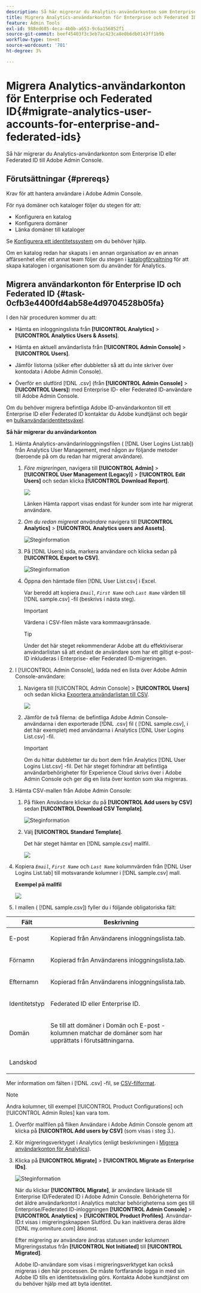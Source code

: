 ```yaml
---
description: Så här migrerar du Analytics-användarkonton som Enterprise ID eller Federated ID till Adobe Admin Console.
title: Migrera Analytics-användarkonton för Enterprise och Federated ID
feature: Admin Tools
exl-id: 988ed685-4eca-4b0b-a653-9c6a156852f1
source-git-commit: beef45403f3c3eb7ac423ca8e0b6db0143ff1b9b
workflow-type: tm+mt
source-wordcount: '701'
ht-degree: 3%

---
```


# Migrera Analytics-användarkonton för Enterprise och Federated ID{#migrate-analytics-user-accounts-for-enterprise-and-federated-ids}

Så här migrerar du Analytics-användarkonton som Enterprise ID eller Federated ID till Adobe Admin Console.

## Förutsättningar {#prereqs}

Krav för att hantera användare i Adobe Admin Console.

För nya domäner och kataloger följer du stegen för att:

* Konfigurera en katalog
* Konfigurera domäner
* Länka domäner till kataloger

Se [Konfigurera ett identitetssystem](https://helpx.adobe.com/enterprise/using/set-up-identity.html) om du behöver hjälp.

Om en katalog redan har skapats i en annan organisation av en annan affärsenhet eller ett annat team följer du stegen i [katalogförvaltning](https://helpx.adobe.com/enterprise/using/set-up-identity.html#Directorytrusting) för att skapa katalogen i organisationen som du använder för Analytics.

## Migrera användarkonton för Enterprise ID och Federated ID {#task-0cfb3e4400fd4ab58e4d9704528b05fa}

I den här proceduren kommer du att:

* Hämta en inloggningslista från **[!UICONTROL Analytics]** > **[!UICONTROL Analytics Users & Assets]**.

* Hämta en aktuell användarlista från **[!UICONTROL Admin Console]** > **[!UICONTROL Users]**.

* Jämför listorna (söker efter dubbletter så att du inte skriver över kontodata i Adobe Admin Console).
* Överför en slutförd [!DNL .csv] (från **[!UICONTROL Admin Console]** > **[!UICONTROL Users]**) med Enterprise ID- eller Federated ID-användare till Adobe Admin Console.

Om du behöver migrera befintliga Adobe ID-användarkonton till ett Enterprise ID eller Federated ID kontaktar du Adobe kundtjänst och begär en [bulkanvändaridentitetsväxel](https://helpx.adobe.com/enterprise/using/bulk-operations.html).

**Så här migrerar du användarkonton**

1. Hämta Analytics-användarinloggningsfilen ( [!DNL User Logins List.tab]) från Analytics User Management, med någon av följande metoder (beroende på om du redan har migrerat användare).
   1. *Före migreringen,* navigera till **[!UICONTROL Admin]** > **[!UICONTROL User Management (Legacy)]** > **[!UICONTROL Edit Users]** och sedan klicka **[!UICONTROL Download Report]**.

      ![](/help/admin/admin-console/user-management2/user-migration/assets/download-report.png)

      Länken Hämta rapport visas endast för kunder som inte har migrerat användare.

   1. *Om du redan migrerat användare* navigera till **[!UICONTROL Analytics]** > **[!UICONTROL Analytics users and Assets]**.

      ![Steginformation](/help/admin/admin-console/user-management2/user-migration/assets/admin-analytics-users-assets.png)

   1. På [!DNL Users] sida, markera användare och klicka sedan på **[!UICONTROL Export to CSV]**.

      ![Steginformation](/help/admin/admin-console/user-management2/user-migration/assets/export-csv-migrate.png)

   1. Öppna den hämtade filen [!DNL User List.csv] i Excel.

      Var beredd att kopiera *`Email`*, *`First Name`* och *`Last Name`* värden till [!DNL sample.csv] -fil (beskrivs i nästa steg).

      >[!IMPORTANT]
      >
      >Värdena i CSV-filen måste vara kommaavgränsade.

      >[!TIP]
      >
      >Under det här steget rekommenderar Adobe att du effektiviserar användarlistan så att endast de användare som har ett giltigt e-post-ID inkluderas i Enterprise- eller Federated ID-migreringen.

1. I [!UICONTROL Admin Console], ladda ned en lista över Adobe Admin Console-användare:

   1. Navigera till [!UICONTROL Admin Console] > **[!UICONTROL Users]** och sedan klicka [Exportera användarlistan till CSV](https://helpx.adobe.com/enterprise/using/users.html).

      ![](/help/admin/admin-console/user-management2/user-migration/assets/export-csv.png)

   1. Jämför de två filerna: de befintliga Adobe Admin Console-användarna i den exporterade [!DNL .csv] fil ( [!DNL sample.csv], i det här exemplet) med användarna i Analytics [!DNL User Logins List.csv] -fil.

      >[!IMPORTANT]
      >
      >Om du hittar dubbletter tar du bort dem från Analytics [!DNL User Logins List.csv] -fil. Det här steget förhindrar att befintliga användarbehörigheter för Experience Cloud skrivs över i Adobe Admin Console och ger dig en lista över konton som ska migreras.

1. Hämta CSV-mallen från Adobe Admin Console:
   1. På fliken Användare klickar du på **[!UICONTROL Add users by CSV]** sedan **[!UICONTROL Download CSV Template]**.

      ![Steginformation](/help/admin/admin-console/user-management2/user-migration/assets/add-users-csv.png)

   1. Välj **[!UICONTROL Standard Template]**.

      Det här steget hämtar en [!DNL sample.csv] mallfil.

      ![](/help/admin/admin-console/user-management2/user-migration/assets/download-csv-template.png)

1. Kopiera *`Email`*, *`First Name`* och *`Last Name`* kolumnvärden från [!DNL User Logins List.tab] till motsvarande kolumner i [!DNL sample.csv] mall.

   **Exempel på mallfil**

   ![](/help/admin/admin-console/user-management2/user-migration/assets/sample.png)

1. I mallen ( [!DNL sample.csv]) fyller du i följande obligatoriska fält:

<table id="table_1B5EEFDB5BD8436EB760BE5FFAB1CF02"> 
 <thead> 
  <tr> 
   <th colname="col1" class="entry"> Fält </th> 
   <th colname="col2" class="entry"> Beskrivning </th> 
  </tr>
 </thead>
 <tbody> 
  <tr> 
   <td colname="col1"> <p>E-post </p> </td> 
   <td colname="col2"> <p>Kopierad från <span class="filepath"> Användarens inloggningslista.tab</span>. </p> </td> 
  </tr> 
  <tr> 
   <td colname="col1"> <p>Förnamn </p> </td> 
   <td colname="col2"> <p>Kopierad från <span class="filepath"> Användarens inloggningslista.tab</span>. </p> </td> 
  </tr> 
  <tr> 
   <td colname="col1"> <p>Efternamn </p> </td> 
   <td colname="col2"> <p>Kopierad från <span class="filepath"> Användarens inloggningslista.tab</span>. </p> </td> 
  </tr> 
  <tr> 
   <td colname="col1"> <p>Identitetstyp </p> </td> 
   <td colname="col2"> <p><span class="term"> Federated ID</span> eller <span class="term"> Enterprise ID</span>. </p> </td> 
  </tr> 
  <tr> 
   <td colname="col1"> <p>Domän </p> </td> 
   <td colname="col2"> <p>Se till att domäner i <span class="term"> Domän</span> och <span class="term"> E-post</span> -kolumnen matchar de domäner som har upprättats i förutsättningarna</a>. </p> </td> 
  </tr> 
  <tr> 
   <td colname="col1"> <p>Landskod </p> </td> 
   <td colname="col2"> </td> 
  </tr> 
 </tbody> 
</table>

Mer information om fälten i [!DNL .csv] -fil, se [CSV-filformat](https://helpx.adobe.com/enterprise/using/users.html).

>[!NOTE]
>
>Andra kolumner, till exempel [!UICONTROL Product Configurations] och [!UICONTROL Admin Roles] kan vara tom.

1. Överför mallfilen på fliken Användare i Adobe Admin Console genom att klicka på **[!UICONTROL Add users by CSV]** (som visas i steg 3.).
1. Kör migreringsverktyget i Analytics (enligt beskrivningen i [Migrera användarkonton för Analytics](/help/admin/admin-console/user-management2/user-migration/t-migrate-users.md)).
1. Klicka på **[!UICONTROL Migrate]** > **[!UICONTROL Migrate as Enterprise IDs]**.

   ![Steginformation](/help/admin/admin-console/user-management2/user-migration/assets/migrate-as-enterprise.png)

   När du klickar **[!UICONTROL Migrate]**, är användare länkade till Enterprise ID/Federated ID i Adobe Admin Console. Behörigheterna för det äldre användarkontot i Analytics matchar behörigheterna som ges till Enterprise/Federated ID-inloggningen **[!UICONTROL Admin Console]** > **[!UICONTROL Analytics]** > **[!UICONTROL Product Profiles]**. Användar-ID:t visas i migreringsknappen Slutförd. Du kan inaktivera deras äldre [!DNL my.omniture.com] åtkomst.

   Efter migrering av användare ändras statusen under kolumnen Migreringsstatus från **[!UICONTROL Not Initiated]** till **[!UICONTROL Migrated]**.

   Adobe ID-användare som visas i migreringsverktyget kan också migreras i den här processen. De måste fortfarande logga in med sin Adobe ID tills en identitetsväxling görs. Kontakta Adobe kundtjänst om du behöver hjälp med att byta identitet.
